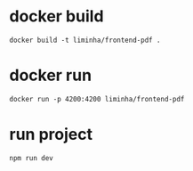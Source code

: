 # docker build
```docker build -t liminha/frontend-pdf .```

# docker run
```docker run -p 4200:4200 liminha/frontend-pdf```

# run project
```npm run dev```